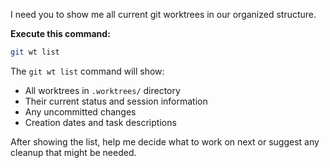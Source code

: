 I need you to show me all current git worktrees in our organized structure.

**Execute this command:**
```bash
git wt list
```

The `git wt list` command will show:
- All worktrees in `.worktrees/` directory
- Their current status and session information
- Any uncommitted changes
- Creation dates and task descriptions

After showing the list, help me decide what to work on next or suggest any cleanup that might be needed.
